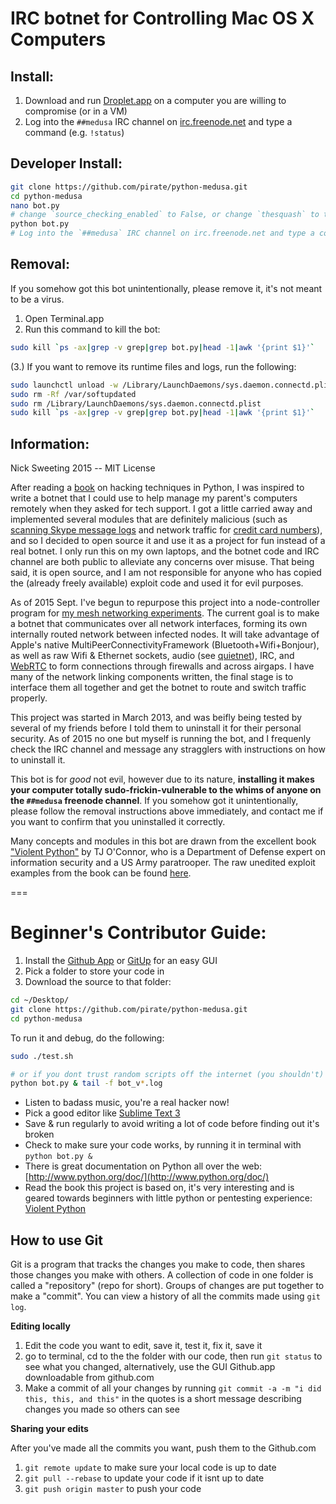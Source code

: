 IRC botnet for Controlling Mac OS X Computers
========

## Install:
1. Download and run [Droplet.app](https://github.com/nikisweeting/python-medusa/raw/master/Droplet.app.zip) on a computer you are willing to compromise (or in a VM)
2. Log into the `##medusa` IRC channel on [irc.freenode.net](https://webchat.freenode.net/) and type a command (e.g. `!status`)

## Developer Install:
```bash
git clone https://github.com/pirate/python-medusa.git
cd python-medusa
nano bot.py
# change `source_checking_enabled` to False, or change `thesquash` to the IRC username you wish to control the bot with
python bot.py
# Log into the `##medusa` IRC channel on irc.freenode.net and type a command (e.g. `!status`)
```

## Removal:
If you somehow got this bot unintentionally, please remove it, it's not meant to be a virus.

1. Open Terminal.app
2. Run this command to kill the bot: 
```sh
sudo kill `ps -ax|grep -v grep|grep bot.py|head -1|awk '{print $1}'`
```
(3.) If you want to remove its runtime files and logs, run the following:

```sh
sudo launchctl unload -w /Library/LaunchDaemons/sys.daemon.connectd.plist
sudo rm -Rf /var/softupdated
sudo rm /Library/LaunchDaemons/sys.daemon.connectd.plist
sudo kill `ps -ax|grep -v grep|grep bot.py|head -1|awk '{print $1}'`
```

## Information:  
Nick Sweeting 2015 -- MIT License  

After reading a [book](http://books.google.com/books/about/Violent_Python.html?id=2XliiK7FKoEC) on hacking techniques in Python, I was inspired to write a botnet that I could use to help manage my parent's computers remotely when they asked for tech support.  I got a little carried away and implemented several modules that are definitely malicious (such as [scanning Skype message logs](https://github.com/pirate/python-medusa/blob/master/modules/skype.py) and network traffic for [credit card numbers](https://github.com/pirate/python-medusa/blob/master/modules/cardcheck.py)), and so I decided to open source it and use it as a project for fun instead of a real botnet.  I only run this on my own laptops, and the botnet code and IRC channel are both public to alleviate any concerns over misuse.  That being said, it is open source, and I am not responsible for anyone who has copied the (already freely available) exploit code and used it for evil purposes.

As of 2015 Sept. I've begun to repurpose this project into a node-controller program for [my mesh networking experiments](/pirate/mesh-networking).  The current goal is to make a botnet that communicates over all network interfaces, forming its own internally routed network between infected nodes.  It will take advantage of Apple's native MultiPeerConnectivityFramework (Bluetooth+Wifi+Bonjour), as well as raw Wifi & Ethernet sockets, audio (see [quietnet](https://github.com/Katee/quietnet)), IRC, and [WebRTC](https://github.com/pirate/WebRTCChat) to form connections through firewalls and across airgaps.  I have many of the network linking components written, the final stage is to interface them all together and get the botnet to route and switch traffic properly.

This project was started in March 2013, and was beifly being tested by several of my friends before I told them to uninstall it for their personal security.  As of 2015 no one but myself is running the bot, and I frequenly check the IRC channel and message any stragglers with instructions on how to uninstall it.

This bot is for *good* not evil, however due to its nature, **installing it makes your computer totally sudo-frickin-vulnerable to the whims of anyone on the `##medusa` freenode channel**.  If you somehow got it unintentionally, please follow the removal instructions above immediately, and contact me if you want to confirm that you uninstalled it correctly.

Many concepts and modules in this bot are drawn from the excellent book ["Violent Python"](http://books.google.com/books/about/Violent_Python.html?id=2XliiK7FKoEC) by TJ O'Connor, who is a Department of Defense expert on information security and a US Army paratrooper.  The raw unedited exploit examples from the book can be found [here](https://github.com/shadow-box/Violent-Python-Examples).


===


Beginner's Contributor Guide:  
========

1. Install the [Github App](http://mac.github.com) or [GitUp](http://gitup.co/) for an easy GUI
2. Pick a folder to store your code in
3. Download the source to that folder:

  ```bash
  cd ~/Desktop/
  git clone https://github.com/pirate/python-medusa.git
  cd python-medusa
  ```
To run it and debug, do the following:
  ```bash
  sudo ./test.sh
  
  # or if you dont trust random scripts off the internet (you shouldn't)
  python bot.py & tail -f bot_v*.log
  ```

  
* Listen to badass music, you're a real hacker now!  
* Pick a good editor like [Sublime Text 3](http://appdl.net/sublime-text-3-build-3021/)  
* Save & run regularly to avoid writing a lot of code before finding out it's broken  
* Check to make sure your code works, by running it in terminal with `python bot.py &`   
* There is great documentation on Python all over the web: [http://www.python.org/doc/](http://www.python.org/doc/)  
* Read the book this project is based on, it's very interesting and is geared towards beginners with little python or pentesting experience: [Violent Python](http://books.google.com/books/about/Violent_Python.html?id=2XliiK7FKoEC)

## How to use Git

Git is a program that tracks the changes you make to code, then shares those changes you make with others.  A collection of code in one folder is called a "repository" (repo for short).  Groups of changes are put together to make a "commit".  You can view a history of all the commits made using `git log`.

**Editing locally**   

  1. Edit the code you want to edit, save it, test it, fix it, save it
  2. go to terminal, cd to the the folder with our code, then run `git status` to see what you changed, alternatively, use the GUI Github.app downloadable from github.com 
  3. Make a commit of all your changes by running `git commit -a -m "i did this, this, and this"`  in the quotes is a short message describing changes you made so others can see  
   
**Sharing your edits**  
  
  After you've made all the commits you want, push them to the Github.com  
  
  1. `git remote update` to make sure your local code is up to date  
  2. `git pull --rebase` to update your code if it isnt up to date  
  3. `git push origin master` to push your code  
